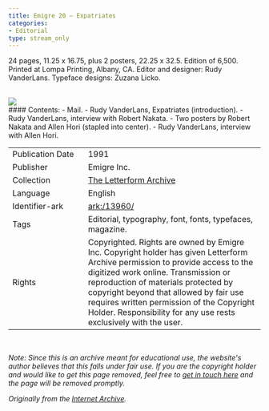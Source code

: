 ```yaml
---
title: Emigre 20 – Expatriates
categories:
- Editorial
type: stream_only
---
```

24 pages, 11.25 x 16.75, plus 2 posters, 22.25 x 32.5. Edition of 6,500. Printed at Lompa Printing, Albany, CA. Editor and designer: Rudy VanderLans. Typeface designs: Zuzana Licko.
<!-- more -->
<br>
<a href="https://archive.org/details/LFAEmigre0020"><img src="https://archive.org/download/LFAEmigre0020/LFA_Emigre_0020_001.jpg "></a>
<br>
#### Contents:
- Mail.
- Rudy VanderLans, Expatriates (introduction).
- Rudy VanderLans, interview with Robert Nakata.
- Two posters by Robert Nakata and Allen Hori (stapled into center).
- Rudy VanderLans, interview with Allen Hori.

<table>
  <tr>
    <td style="width:30%">Publication Date</td>
    <td>1991</td>
  </tr>
  <tr>
    <td style="width:30%">Publisher</td>
    <td>Emigre Inc.</td>
  </tr>
  <tr>
    <td style="width:30%">Collection</td>
    <td><a href="https://letterformarchive.org">The Letterform Archive</a></td>
  </tr>
  <tr>
    <td style="width:30%">Language</td>
    <td>English</td>
  </tr>
  <tr>
    <td style="width:30%">Identifier-ark</td>
    <td><a href="https://archive.org/details/LFAEmigre0020">ark:/13960/</a></td>
  </tr>
  <tr>
    <td style="width:30%">Tags</td>
    <td>Editorial, typography, font, fonts, typefaces, magazine.</td>
  </tr>
  <tr>
    <td style="width:30%">Rights</td>
    <td>Copyrighted. Rights are owned by Emigre Inc. Copyright holder has given Letterform Archive permission to provide access to the digitized work online. Transmission or reproduction of materials protected by copyright beyond that allowed by fair use requires written permission of the Copyright Holder. Responsibility for any use rests exclusively with the user.</td>
  </tr>
</table>
<br>

_Note: Since this is an archive meant for educational use, the website's author believes that this falls under fair use. If you are the copyright holder and would like to get this page removed, feel free to [get in touch here](https://marier.design/about) and the page will be removed promptly._

_Originally from the [Internet Archive](https://archive.org/details/LFAEmigre0020/)._
